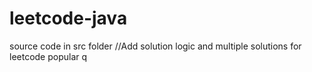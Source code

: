 # leetcode-java
source code in src folder
//Add solution logic and multiple solutions for leetcode popular q